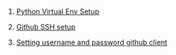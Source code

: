 1. [Python Virtual Env Setup](https://packaging.python.org/guides/installing-using-pip-and-virtual-environments/#installing-virtualenv)
2. [Github SSH setup](https://help.github.com/en/github/authenticating-to-github/generating-a-new-ssh-key-and-adding-it-to-the-ssh-agent)

3. [Setting username and password github client](https://help.github.com/en/github/using-git/setting-your-username-in-git)
